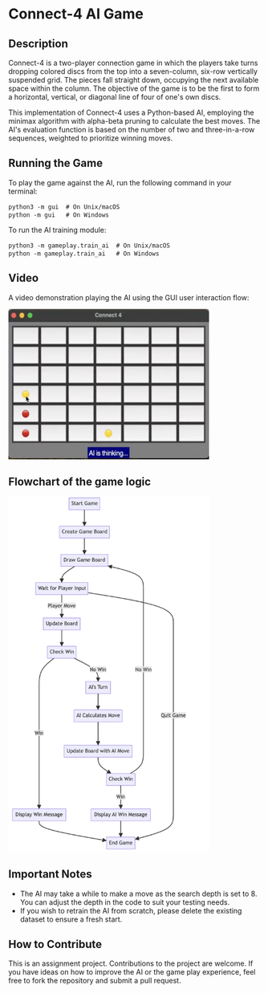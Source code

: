 
# Connect-4 AI Game

## Description
Connect-4 is a two-player connection game in which the players take turns dropping colored discs from the top into a seven-column, six-row vertically suspended grid. The pieces fall straight down, occupying the next available space within the column. The objective of the game is to be the first to form a horizontal, vertical, or diagonal line of four of one's own discs.

This implementation of Connect-4 uses a Python-based AI, employing the minimax algorithm with alpha-beta pruning to calculate the best moves. The AI's evaluation function is based on the number of two and three-in-a-row sequences, weighted to prioritize winning moves.

## Running the Game

To play the game against the AI, run the following command in your terminal:

```
python3 -m gui  # On Unix/macOS
python -m gui   # On Windows
```

To run the AI training module:

```
python3 -m gameplay.train_ai  # On Unix/macOS
python -m gameplay.train_ai   # On Windows
```

## Video 

A video demonstration playing the AI using the GUI user interaction flow:

<a href="https://drive.google.com/file/d/1350FhBpVtW9XTLvYiS4RqC7ZDHwmJB1V/view?usp=drive_link">
    <img src="Thumbnail.png" alt="Video Thumbnail" width="400" height="300">
</a>

## Flowchart of the game logic

<img src="Flowchart-connect4.png" alt="Connect 4 Flowchart" width="400"/>

## Important Notes

- The AI may take a while to make a move as the search depth is set to 8. You can adjust the depth in the code to suit your testing needs.
- If you wish to retrain the AI from scratch, please delete the existing dataset to ensure a fresh start.

## How to Contribute

This is an assignment project. Contributions to the project are welcome. If you have ideas on how to improve the AI or the game play experience, feel free to fork the repository and submit a pull request.

